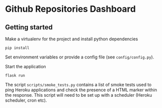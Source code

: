 # Github Repositories Dashboard

## Getting started

Make a virtualenv for the project and install python dependencies

    pip install

Set environment variables or provide a config file (see `config/config.py`).


Start the application

    flask run

The script `scripts/smoke_tests.py` contains a list of smoke tests used to ping Heroku applications and check the presence of a HTML marker within the response. This script will need to be set up with a scheduler (Heroku scheduler, cron etc).
